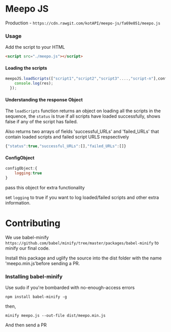 # Meepo JS

Production - `https://cdn.rawgit.com/kotAPI/meepo-js/fa69e051/meepo.js`


### Usage

Add the script to your HTML
```html
<script src="./meepo.js"></script>
```

#### Loading the scripts 
```javascript
meepoJS.loadScripts(["script1","script2","script3"....,"script-n"],configObject).then(res => {
    console.log(res);
  });
```

#### Understanding the response Object

The `loadScripts` function returns an object on loading all the scripts in the sequence,
the `status` is true if all scripts have loaded successfully, shows false if any of the script has failed.

Also returns two arrays of fields 'successful_URLs' and 'failed_URLs' that contain loaded scripts and failed script URLS respsectively

```javascript
{"status":true,"successful_URLs":[],"failed_URLs":[]}
```

#### ConfigObject

```javascript
configObject:{
	logging:true
}
```
pass this object for extra functionality

set `logging` to true if you want to log loaded/failed scripts and other extra information.





# Contributing

We use babel-minify `https://github.com/babel/minify/tree/master/packages/babel-minify` to minify our final code.

Install this package and uglify the source into the dist folder with the name 'meepo.min.js'before sending a PR.

### Installing babel-minify

Use sudo if you're bombarded with no-enough-access errors
```
npm install babel-minify -g
```

then,

```
minify meepo.js --out-file dist/meepo.min.js
```

And then send a PR